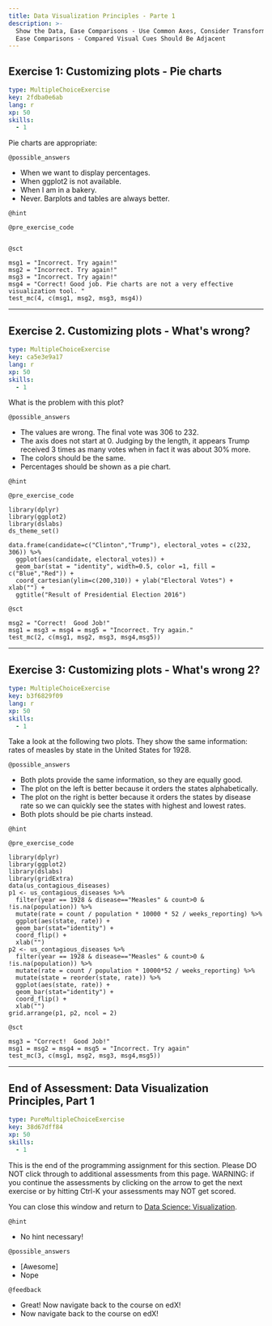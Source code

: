 ```yaml
---
title: Data Visualization Principles - Parte 1
description: >-
  Show the Data, Ease Comparisons - Use Common Axes, Consider Transformations,
  Ease Comparisons - Compared Visual Cues Should Be Adjacent
---
```


## Exercise 1: Customizing plots - Pie charts

```yaml
type: MultipleChoiceExercise
key: 2fdba0e6ab
lang: r
xp: 50
skills:
  - 1
```

Pie charts are appropriate:

`@possible_answers`
- When we want to display percentages. 
- When ggplot2 is not available. 
- When I am in a bakery. 
- Never. Barplots and tables are always better.

`@hint`


`@pre_exercise_code`
```{r}

```

`@sct`
```{r}
msg1 = "Incorrect. Try again!"
msg2 = "Incorrect. Try again!"
msg3 = "Incorrect. Try again!"
msg4 = "Correct! Good job. Pie charts are not a very effective visualization tool. "
test_mc(4, c(msg1, msg2, msg3, msg4))
```

---

## Exercise 2. Customizing plots - What's wrong?

```yaml
type: MultipleChoiceExercise
key: ca5e3e9a17
lang: r
xp: 50
skills:
  - 1
```

What is the problem with this plot?

`@possible_answers`
- The values are wrong. The final vote was 306 to 232.
- The axis does not start at 0. Judging by the length, it appears Trump received 3 times as many votes when in fact it was about 30% more. 
- The colors should be the same.
- Percentages should be shown as a pie chart.

`@hint`


`@pre_exercise_code`
```{r}
library(dplyr)
library(ggplot2)
library(dslabs)
ds_theme_set()

data.frame(candidate=c("Clinton","Trump"), electoral_votes = c(232, 306)) %>% 
  ggplot(aes(candidate, electoral_votes)) + 
  geom_bar(stat = "identity", width=0.5, color =1, fill = c("Blue","Red")) + 
  coord_cartesian(ylim=c(200,310)) + ylab("Electoral Votes") + xlab("") + 
  ggtitle("Result of Presidential Election 2016")
```

`@sct`
```{r}
msg2 = "Correct!  Good Job!"
msg1 = msg3 = msg4 = msg5 = "Incorrect. Try again."
test_mc(2, c(msg1, msg2, msg3, msg4,msg5))
```

---

## Exercise 3: Customizing plots - What's wrong 2?

```yaml
type: MultipleChoiceExercise
key: b3f6829f09
lang: r
xp: 50
skills:
  - 1
```

Take a look at the following two plots. They show the same information: rates of measles by state in the United States for 1928.

`@possible_answers`
- Both plots provide the same information, so they are equally good.
- The plot on the left is better because it orders the states alphabetically.
- The plot on the right is better because it orders the states by disease rate so we can quickly see the states with highest and lowest rates.
- Both plots should be pie charts instead.

`@hint`


`@pre_exercise_code`
```{r}
library(dplyr)
library(ggplot2)
library(dslabs)
library(gridExtra)
data(us_contagious_diseases)
p1 <- us_contagious_diseases %>% 
  filter(year == 1928 & disease=="Measles" & count>0 & !is.na(population)) %>% 
  mutate(rate = count / population * 10000 * 52 / weeks_reporting) %>%
  ggplot(aes(state, rate)) +
  geom_bar(stat="identity") +
  coord_flip() +
  xlab("")
p2 <- us_contagious_diseases %>% 
  filter(year == 1928 & disease=="Measles" & count>0 & !is.na(population)) %>% 
  mutate(rate = count / population * 10000*52 / weeks_reporting) %>%
  mutate(state = reorder(state, rate)) %>%
  ggplot(aes(state, rate)) +
  geom_bar(stat="identity") +
  coord_flip() +
  xlab("")
grid.arrange(p1, p2, ncol = 2)
```

`@sct`
```{r}
msg3 = "Correct!  Good Job!"
msg1 = msg2 = msg4 = msg5 = "Incorrect. Try again"
test_mc(3, c(msg1, msg2, msg3, msg4,msg5))
```

---

## End of Assessment: Data Visualization Principles, Part 1

```yaml
type: PureMultipleChoiceExercise
key: 38d67dff84
xp: 50
skills:
  - 1
```

This is the end of the programming assignment for this section. Please DO NOT click through to additional assessments from this page. WARNING: if you continue the assessments by clicking on the arrow to get the next exercise or by hitting Ctrl-K your assessments may NOT get scored.

You can close this window and return to <a href='https://www.edx.org/course/data-science-visualization-harvardx-ph125-2x'>Data Science: Visualization</a>.

`@hint`
- No hint necessary!

`@possible_answers`
- [Awesome]
- Nope

`@feedback`
- Great! Now navigate back to the course on edX!
- Now navigate back to the course on edX!
